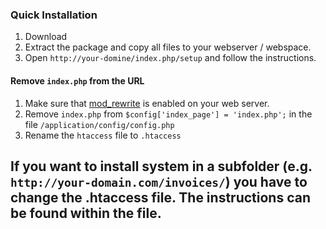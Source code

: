 
### Quick Installation

1. Download
2. Extract the package and copy all files to your webserver / webspace.
3. Open `http://your-domine/index.php/setup` and follow the instructions.

#### Remove `index.php` from the URL

1. Make sure that [mod_rewrite](https://go.domine.com/apachemodrewrite) is enabled on your web server.
2. Remove `index.php` from `$config['index_page'] = 'index.php';` in the file `/application/config/config.php`
3. Rename the `htaccess` file to `.htaccess`

If you want to install system in a subfolder (e.g. `http://your-domain.com/invoices/`) you have to change the .htaccess file. The instructions can be found within the file.
---

